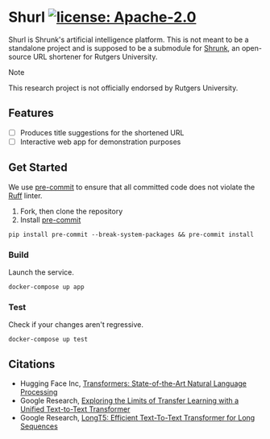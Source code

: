 # Shurl [![license: Apache-2.0](https://img.shields.io/github/license/novialriptide/shurl)](./LICENSE)

Shurl is Shrunk's artificial intelligence platform. This is not meant to be a standalone project and is supposed to be a submodule for [Shrunk](https://github.com/oss/shrunk), an open-source URL shortener for Rutgers University.

> [!NOTE]
> This research project is not officially endorsed by Rutgers University.

## Features

- [ ] Produces title suggestions for the shortened URL
- [ ] Interactive web app for demonstration purposes

## Get Started

We use [pre-commit](https://pre-commit.com/) to ensure that all committed code does not violate the [Ruff](https://docs.astral.sh/ruff/) linter.

1. Fork, then clone the repository
2. Install [pre-commit](https://pre-commit.com/)

```
pip install pre-commit --break-system-packages && pre-commit install
```

### Build

Launch the service.

```
docker-compose up app
```

### Test

Check if your changes aren't regressive.

```
docker-compose up test
```

## Citations

- Hugging Face Inc, [Transformers: State-of-the-Art Natural Language Processing](https://aclanthology.org/2020.emnlp-demos.6/)
- Google Research, [Exploring the Limits of Transfer Learning with a Unified Text-to-Text Transformer](https://huggingface.co/google-t5/t5-small)
- Google Research, [LongT5: Efficient Text-To-Text Transformer for Long Sequences](https://aclanthology.org/2022.findings-naacl.55)

